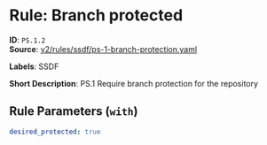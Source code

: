 # Rule: Branch protected

**ID**: `PS.1.2`  
**Source**: [v2/rules/ssdf/ps-1-branch-protection.yaml](https://github.com/scribe-public/sample-policies/v2/rules/ssdf/ps-1-branch-protection.yaml)  

**Labels**: SSDF

**Short Description**: PS.1 Require branch protection for the repository

## Rule Parameters (`with`)

```yaml
desired_protected: true
```
